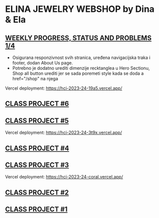 # ELINA JEWELRY WEBSHOP by Dina & Ela

## [WEEKLY PROGRESS, STATUS AND PROBLEMS 1/4](https://github.com/DinaVrandecic/HCI-2023-24/tree/main/semester-project)
- Osigurana responzivnost svih stranica, uređena navigacijska traka i footer, dodan About Us page.
- Potrebno je dodatno urediti dimenzije recktanglea u Hero Sectionu, Shop all button urediti jer se sada poremeti style kada se doda a href="/shop" na njega
  
Vercel deployment: https://hci-2023-24-19a5.vercel.app/ 
## [CLASS PROJECT #6](https://github.com/DinaVrandecic/HCI-2023-24/tree/main/class-projects/class-project-5)
## [CLASS PROJECT #5](https://github.com/DinaVrandecic/HCI-2023-24/tree/main/class-projects/class-project-6)
Vercel deployment: https://hci-2023-24-3t9x.vercel.app/
## [CLASS PROJECT #4](https://github.com/DinaVrandecic/HCI-2023-24/tree/main/class-projects/class-project-4)
## [CLASS PROJECT #3](https://github.com/DinaVrandecic/HCI-2023-24/tree/main/class-projects/class-project-3/my-app)
Vercel deployment: https://hci-2023-24-coral.vercel.app/
## [CLASS PROJECT #2](https://github.com/DinaVrandecic/HCI-2023-24/tree/main/class-projects/class-project-2)
## [CLASS PROJECT #1](https://github.com/DinaVrandecic/HCI-2023-24/tree/main/class-projects/class-project-1)
